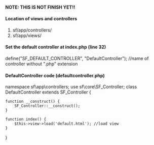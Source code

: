 #### NOTE: THIS IS NOT FINISH YET!!

#### Location of views and controllers

1) sf/app/controllers/
2) sf/app/views/

#### Set the default controller at index.php (line 32)

define("SF_DEFAULT_CONTROLLER", "DefaultController"); //name of controller without ".php" extension

#### DefaultController code (defaultcontroller.php)


namespace sf\\app\\controllers;
use sf\\core\\SF_Controller;
class DefaultController extends SF_Controller {

	function __construct() {
		SF_Controller::__construct();
	}
	
	function index() {
		$this->view->load('default.html'); //load view
	}

}

